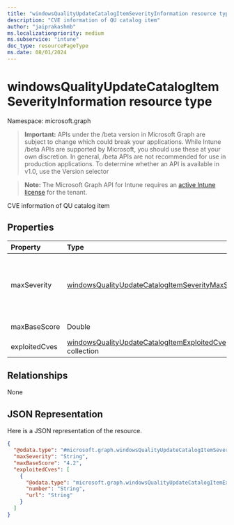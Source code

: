```yaml
---
title: "windowsQualityUpdateCatalogItemSeverityInformation resource type"
description: "CVE information of QU catalog item"
author: "jaiprakashmb"
ms.localizationpriority: medium
ms.subservice: "intune"
doc_type: resourcePageType
ms.date: 08/01/2024
---
```


# windowsQualityUpdateCatalogItemSeverityInformation resource type

Namespace: microsoft.graph

> **Important:** APIs under the /beta version in Microsoft Graph are subject to change which could break your applications. While Intune /beta APIs are supported by Microsoft, you should use these at your own discretion. In general, /beta APIs are not recommended for use in production applications. To determine whether an API is available in v1.0, use the Version selector

> **Note:** The Microsoft Graph API for Intune requires an [active Intune license](https://go.microsoft.com/fwlink/?linkid=839381) for the tenant.

CVE information of QU catalog item

## Properties
|Property|Type|Description|
|:---|:---|:---|
|maxSeverity|[windowsQualityUpdateCatalogItemSeverityMaxSeverity](../resources/intune-softwareupdate-windowsqualityupdatecatalogitemseveritymaxseverity.md)|Max severity of CVE. Possible values are: `critical`, `important`, `moderate`, `unknownFutureValue`.|
|maxBaseScore|Double|Max base score of CVE|
|exploitedCves|[windowsQualityUpdateCatalogItemExploitedCve](../resources/intune-softwareupdate-windowsqualityupdatecatalogitemexploitedcve.md) collection|Exploit cve details|

## Relationships
None

## JSON Representation
Here is a JSON representation of the resource.
<!-- {
  "blockType": "resource",
  "@odata.type": "microsoft.graph.windowsQualityUpdateCatalogItemSeverityInformation"
}
-->
``` json
{
  "@odata.type": "#microsoft.graph.windowsQualityUpdateCatalogItemSeverityInformation",
  "maxSeverity": "String",
  "maxBaseScore": "4.2",
  "exploitedCves": [
    {
      "@odata.type": "microsoft.graph.windowsQualityUpdateCatalogItemExploitedCve",
      "number": "String",
      "url": "String"
    }
  ]
}
```